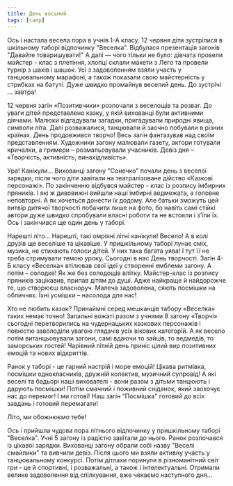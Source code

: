 ```yaml
---
title: День восьмий
tags: [camp]
---
```


Ось і настала весела пора в учнів 1-А класу. 12 червня діти зустрілися в шкільному таборі відпочинку "Веселка". Відбулася презентація загонів "Давайте товаришувати!" А далі — чого тільки не було: дівчата провели майстер - клас з плетіння, хлопці склали макети з Лего та провели турнір з шахів і шашок. Усі з задоволенням взяли участь у танцювальному марафоні, а також показали свою майстерність у стрибках на батуті. Дуже швидко промайнув веселий день. До зустрічі ... завтра!

<slideshow id="*1a"></slideshow>

12 червня загін «Позитивчики» розпочали з веселощів та розваг. До уваги дітей представлено казку, у якій вихованці були активними діячами. Малюки відгадували загадки, пригадували природні явища, символи літа. Далі розважалися, танцювали й заочно побували в різних країнах. День продовжився творчо! Весь загін фантазував над своїм представленням. Художники загону малювали газету, актори готували кричалки, а гримери – розмальовували учасників. Девіз дня – «Творчість, активність, винахідливість».

<slideshow id="*2a"></slideshow>

Ура! Канікули... Вихованці загону "Сонечко" почали день з веселої зарядки, після чого діти завітали на театралізоване дійство «Казкові персонажі». По закінченню відбувся майстер - клас із розпису імбирних пряників. І які ж дивовижні вийшли наші імбирні ведмежата, а головне неповторні. А як хочеться донести їх додому. Але батьки зможуть цей витвір дитячої творчості побачити лише на фото, бо навіть самі стійкі автори дуже швидко спробували власні роботи та не встояли і з'їли їх. Ось і закінчився ще один день у таборі.

<slideshow id="*4a"></slideshow>

Нарешті літо… Нарешті, такі омріяні літні канікули! Весело! А в колі друзів ще веселіше та цікавіше. У пришкільному таборі лунає сміх, музика, не стихають голоси дітей. У них така багата уява! І тут її не треба стримувати темою уроку. Сьогодні в нас День творчості. Загін 4-Б класу «Веселка» втілював свої ідеї у створенні емблеми загону. А потім – солодке! Як же без солодощів влітку. Майстер-клас із розпису пряників зацікавив, припав дітям до душі. Адже найкраще й найдорожче те, що створюєш власноруч. Малеча задоволена, сяють посмішки на обличчях. Їхні усмішки – насолода для нас!

<slideshow id="*4b"></slideshow>

Хто не любить казок? Принаймні серед мешканців табору «Веселка» таких немає точно! Запальні вожаті разом з учнями 8 загону «Творчі» сьогодні перетворились на чудернацьких казкових персонажів і повністю заволоділи увагою глядачів усіх вікових категорій. А як весело потім витанцьовували загони, самі вдаючи то зайців, то ведмедів, то заморських гостей! Чарівний літній день приніс цілий вир позитивних емоцій та нових відкриттів.

<slideshow id="*8"></slideshow>

Ранок у таборі - це гарний настрій і море емоцій! Цікава ритмівка, посмішки однокласників, дружній колектив, музичний супровід! А які веселі та бадьорі наші вихователі - вони разом з дітьми танцюють і дарують посмішки! Потім смачний і поживний сніданок, який заохочує нас до перемог! І ми готові! Наш загін "Посмішка" готовий до всіх завдань і готовий перемагати!

Літо, ми обожнюємо тебе!

<slideshow id="*6a"></slideshow>

Ось і прийшла чудова пора літнього відпочинку у пришкільному таборі "Веселка". Учні 5 загону із радістю завітали до нього. Ранок розпочався із цікавоі зарядки. Вихованці загону обрали собі назву "Веселі смайлики" та вивчили девіз. Після цього ми взяли активну участь у танцювальному конкурсі. Потім дітлахи поринули в різноманітний світ гри - це й спортивні, і розважальні, а також і інтелектуальні. Отримали велике задоволення від спілкування, вже чекаємо наступного дня...

<slideshow id="*5b"></slideshow>

